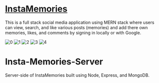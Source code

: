 # [InstaMemories](https://l20-instamemories.netlify.app/posts)
This is a full stack social media application using MERN stack where users can view, search, and like various posts (memories) and add there own memories, likes, and comments by signing in locally or with Google.

![0](https://user-images.githubusercontent.com/49761123/127599103-f427a121-5791-4c27-ab59-4e445ecc86c6.jpg)
![1](https://user-images.githubusercontent.com/49761123/127599111-15649eba-6231-4c1d-a4e0-94ad111d9bb6.jpg)
![2](https://user-images.githubusercontent.com/49761123/127599112-648a445e-092f-4498-9451-a64502b980dc.jpg)
![3](https://user-images.githubusercontent.com/49761123/127599114-248489fb-3580-4720-8bc5-246bf6d515e2.jpg)
![4](https://user-images.githubusercontent.com/49761123/127599116-55952fca-e039-4340-83f9-b961beba591a.jpg)

# Insta-Memories-Server
Server-side of InstaMemories built using Node, Express, and MongoDB.
